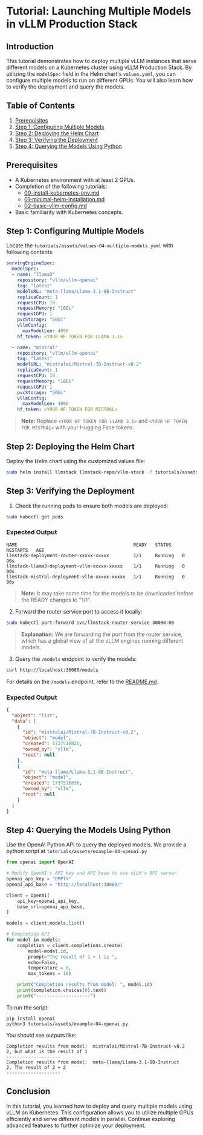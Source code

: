 # Tutorial: Launching Multiple Models in vLLM Production Stack

## Introduction
This tutorial demonstrates how to deploy multiple vLLM instances that serve different models on a Kubernetes cluster using vLLM Production Stack. By utilizing the `modelSpec` field in the Helm chart's `values.yaml`, you can configure multiple models to run on different GPUs. You will also learn how to verify the deployment and query the models.

## Table of Contents
1. [Prerequisites](#prerequisites)
2. [Step 1: Configuring Multiple Models](#step-1-configuring-multiple-models)
3. [Step 2: Deploying the Helm Chart](#step-2-deploying-the-helm-chart)
4. [Step 3: Verifying the Deployment](#step-3-verifying-the-deployment)
5. [Step 4: Querying the Models Using Python](#step-4-querying-the-models-using-python)

## Prerequisites
- A Kubernetes environment with at least 2 GPUs.
- Completion of the following tutorials:
  - [00-install-kubernetes-env.md](00-install-kubernetes-env.md)
  - [01-minimal-helm-installation.md](01-minimal-helm-installation.md)
  - [02-basic-vllm-config.md](02-basic-vllm-config.md)
- Basic familiarity with Kubernetes concepts.

## Step 1: Configuring Multiple Models

Locate the `tutorials/assets/values-04-multiple-models.yaml` with following contents: 

```yaml
servingEngineSpec:
  modelSpec:
  - name: "llama3"
    repository: "vllm/vllm-openai"
    tag: "latest"
    modelURL: "meta-llama/Llama-3.1-8B-Instruct"
    replicaCount: 1
    requestCPU: 10
    requestMemory: "16Gi"
    requestGPU: 1
    pvcStorage: "50Gi"
    vllmConfig:
      maxModelLen: 4096
    hf_token: <YOUR HF TOKEN FOR LLAMA 3.1>

  - name: "mistral"
    repository: "vllm/vllm-openai"
    tag: "latest"
    modelURL: "mistralai/Mistral-7B-Instruct-v0.2"
    replicaCount: 1
    requestCPU: 10
    requestMemory: "16Gi"
    requestGPU: 1
    pvcStorage: "50Gi"
    vllmConfig:
      maxModelLen: 4096
    hf_token: <YOUR HF TOKEN FOR MISTRAL>
```

> **Note:** Replace `<YOUR HF TOKEN FOR LLAMA 3.1>` and `<YOUR HF TOKEN FOR MISTRAL>` with your Hugging Face tokens.


## Step 2: Deploying the Helm Chart

Deploy the Helm chart using the customized values file:

```bash
sudo helm install llmstack llmstack-repo/vllm-stack -f tutorials/assets/values-04-multiple-models.yaml
```

## Step 3: Verifying the Deployment

1. Check the running pods to ensure both models are deployed:

```bash
sudo kubectl get pods
```

### Expected Output

```plaintext
NAME                                           READY   STATUS    RESTARTS   AGE
llmstack-deployment-router-xxxxx-xxxxx         1/1     Running   0          90s
llmstack-llama3-deployment-vllm-xxxxx-xxxxx    1/1     Running   0          90s
llmstack-mistral-deployment-vllm-xxxxx-xxxxx   1/1     Running   0          90s
```

> **Note:** It may take some time for the models to be downloaded before the READY changes to "1/1".

2. Forward the router service port to access it locally:

```bash
sudo kubectl port-forward svc/llmstack-router-service 30080:80
```

> **Explanation:** We are forwarding the port from the router service, which has a global view of all the vLLM engines running different models.

3. Query the `/models` endpoint to verify the models:

```bash
curl http://localhost:30080/models
```

For details on the `/models` endpoint, refer to the [README.md](README.md).

### Expected Output

```json
{
  "object": "list",
  "data": [
    {
      "id": "mistralai/Mistral-7B-Instruct-v0.2",
      "object": "model",
      "created": 1737516826,
      "owned_by": "vllm",
      "root": null
    },
    {
      "id": "meta-llama/Llama-3.1-8B-Instruct",
      "object": "model",
      "created": 1737516836,
      "owned_by": "vllm",
      "root": null
    }
  ]
}
```

## Step 4: Querying the Models Using Python

Use the OpenAI Python API to query the deployed models. We provide a python script at `tutorials/assets/example-04-openai.py`
```python
from openai import OpenAI

# Modify OpenAI's API key and API base to use vLLM's API server.
openai_api_key = "EMPTY"
openai_api_base = "http://localhost:30080/"

client = OpenAI(
    api_key=openai_api_key,
    base_url=openai_api_base,
)

models = client.models.list()

# Completion API
for model in models:
    completion = client.completions.create(
        model=model.id,
        prompt="The result of 1 + 1 is ",
        echo=False,
        temperature = 0,
        max_tokens = 10)

    print("Completion results from model: ", model.id)
    print(completion.choices[0].text)
    print("--------------------")

```

To run the script:
```
pip install openai
python3 tutorials/assets/example-04-openai.py
```

You should see outputs like:
```plaintext
Completion results from model:  mistralai/Mistral-7B-Instruct-v0.2
2, but what is the result of 1
--------------------
Completion results from model:  meta-llama/Llama-3.1-8B-Instruct
2. The result of 2 + 2
--------------------
```

## Conclusion
In this tutorial, you learned how to deploy and query multiple models using vLLM on Kubernetes. This configuration allows you to utilize multiple GPUs efficiently and serve different models in parallel. Continue exploring advanced features to further optimize your deployment.

